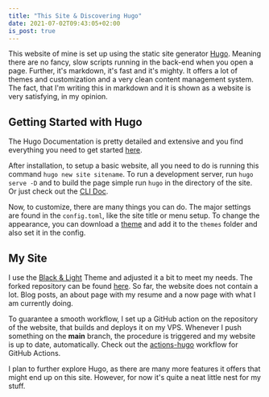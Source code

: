 ```yaml
---
title: "This Site & Discovering Hugo"
date: 2021-07-02T09:43:05+02:00
is_post: true
---
```


This website of mine is set up using the static site generator [Hugo](https://gohugo.io/). Meaning there are no fancy, slow scripts running in the back-end when you open a page. Further, it's markdown, it's fast and it's mighty. It offers a lot of themes and customization and a very clean content management system. The fact, that I'm writing this in markdown and it is shown as a website is very satisfying, in my opinion.

## Getting Started with Hugo
The Hugo Documentation is pretty detailed and extensive and you find everything you need to get started [here](https://gohugo.io/getting-started/).

After installation, to setup a basic website, all you need to do is running this command  `hugo new site sitename`. To run a development server, run `hugo serve -D` and to build the page simple run `hugo` in the directory of the site. Or just check out the [CLI Doc](https://gohugo.io/commands/).

Now, to customize, there are many things you can do. The major settings are found in the `config.toml`, like the site title or menu setup. To change the appearance, you can download a [theme](https://themes.gohugo.io/) and add it to the `themes` folder and also set it in the config.

## My Site
I use the [Black & Light](https://github.com/davidhampgonsalves/hugo-black-and-light-theme) Theme and adjusted it a bit to meet my needs. The forked repository can be found [here](https://github.com/lucashabersaat/hugo-black-and-light-theme). So far, the website does not contain a lot. Blog posts, an about page with my resume and a now page with what I am currently doing.

To guarantee a smooth workflow, I set up a GitHub action on the repository of the website, that builds and deploys it on my VPS. Whenever I push something on the **main** branch, the procedure is triggered and my website is up to date, automatically. Check out the [actions-hugo](https://github.com/peaceiris/actions-hugo) workflow for GitHub Actions.

I plan to further explore Hugo, as there are many more features it offers that might end up on this site. However, for now it's quite a neat little nest for my stuff.
